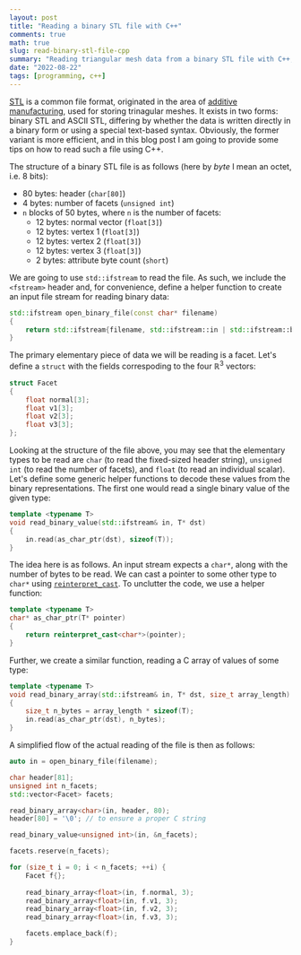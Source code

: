 ```yaml
---
layout: post
title: "Reading a binary STL file with C++"
comments: true
math: true
slug: read-binary-stl-file-cpp
summary: "Reading triangular mesh data from a binary STL file with C++; an example of using reinterpret_cast."
date: "2022-08-22"
tags: [programming, c++]
---
```


[STL](https://en.wikipedia.org/wiki/STL_(file_format)) is a common file format, originated in the area of [additive manufacturing](https://en.wikipedia.org/wiki/3D_printing), used for storing trinagular meshes. It exists in two forms: binary STL and ASCII STL, differing by whether the data is written directly in a binary form or using a special text-based syntax. Obviously, the former variant is more efficient, and in this blog post I am going to provide some tips on how to read such a file using C++.

The structure of a binary STL file is as follows (here by *byte* I mean an octet, i.e. 8 bits):

 * 80 bytes: header (`char[80]`)
 * 4 bytes: number of facets (`unsigned int`)
 * `n` blocks of 50 bytes, where `n` is the number of facets:
   - 12 bytes: normal vector (`float[3]`)
   - 12 bytes: vertex 1 (`float[3]`)
   - 12 bytes: vertex 2 (`float[3]`)
   - 12 bytes: vertex 3 (`float[3]`)
   - 2 bytes: attribute byte count (`short`)

We are going to use `std::ifstream` to read the file. As such, we include the `<fstream>` header and, for convenience, define a helper function to create an input file stream for reading binary data:

```c++
std::ifstream open_binary_file(const char* filename)
{
    return std::ifstream{filename, std::ifstream::in | std::ifstream::binary};
}
```

The primary elementary piece of data we will be reading is a facet. Let's define a `struct` with the fields correspoding to the four $\mathbb{R}^3$ vectors:

```c++
struct Facet
{
    float normal[3];
    float v1[3];
    float v2[3];
    float v3[3];
};
```

Looking at the structure of the file above, you may see that the elementary types to be read are `char` (to read the fixed-sized header string), `unsigned int` (to read the number of facets), and `float` (to read an individual scalar). Let's define some generic helper functions to decode these values from the binary representations. The first one would read a single binary value of the given type:

```c++
template <typename T>
void read_binary_value(std::ifstream& in, T* dst)
{
    in.read(as_char_ptr(dst), sizeof(T));
}
```

The idea here is as follows. An input stream expects a `char*`, along with the number of bytes to be read. We can cast a pointer to some other type to `char*` using [`reinterpret_cast`](https://cplusplus.com/doc/tutorial/typecasting/). To unclutter the code, we use a helper function:

```c++
template <typename T>
char* as_char_ptr(T* pointer)
{
    return reinterpret_cast<char*>(pointer);
}
```

Further, we create a similar function, reading a C array of values of some type:

```c++
template <typename T>
void read_binary_array(std::ifstream& in, T* dst, size_t array_length)
{
    size_t n_bytes = array_length * sizeof(T);
    in.read(as_char_ptr(dst), n_bytes);
}
```

A simplified flow of the actual reading of the file is then as follows:

```c++
auto in = open_binary_file(filename);

char header[81];
unsigned int n_facets;
std::vector<Facet> facets;

read_binary_array<char>(in, header, 80);
header[80] = '\0'; // to ensure a proper C string

read_binary_value<unsigned int>(in, &n_facets);

facets.reserve(n_facets);

for (size_t i = 0; i < n_facets; ++i) {
    Facet f{};
    
    read_binary_array<float>(in, f.normal, 3);
    read_binary_array<float>(in, f.v1, 3);
    read_binary_array<float>(in, f.v2, 3);
    read_binary_array<float>(in, f.v3, 3);

    facets.emplace_back(f);
}
```

